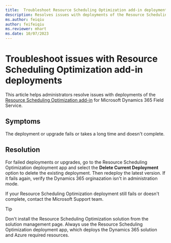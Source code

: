 ```yaml
---
title:  Troubleshoot Resource Scheduling Optimization add-in deployments issues
description: Resolves issues with deployments of the Resource Scheduling Optimization add-in for Dynamics 365 Field Service.
ms.author: feiqiu
author: feifeiqiu
ms.reviewer: mhart
ms.date: 10/07/2023
---
```

# Troubleshoot issues with Resource Scheduling Optimization add-in deployments

This article helps administrators resolve issues with deployments of the [Resource Scheduling Optimization add-in](/dynamics365/field-service/rso-overview) for Microsoft Dynamics 365 Field Service.

## Symptoms

The deployment or upgrade fails or takes a long time and doesn't complete.

## Resolution

For failed deployments or upgrades, go to the Resource Scheduling Optimization deployment app and select the **Delete Current Deployment** option to delete the existing deployment. Then redeploy the latest version. If it fails again, verify the Dynamics 365 orginazation isn't in administration mode.

If your Resource Scheduling Optimization deployment still fails or doesn't complete, contact the Microsoft Support team.

> [!TIP]
> Don't install the Resource Scheduling Optimization solution from the solution management page. Always use the Resource Scheduling Optimization deployment app, which deploys the Dynamics 365 solution and Azure required resources.
